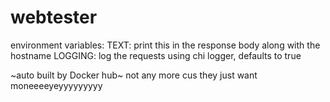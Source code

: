 # webtester

environment variables:
  TEXT: print this in the response body along with the hostname
  LOGGING: log the requests using chi logger, defaults to true

~auto built by Docker hub~ not any more cus they just want moneeeeyeyyyyyyyyy

